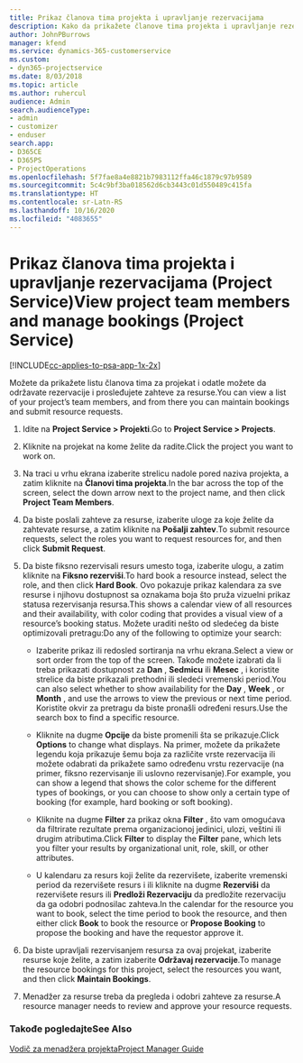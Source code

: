 ```yaml
---
title: Prikaz članova tima projekta i upravljanje rezervacijama
description: Kako da prikažete članove tima projekta i upravljanje rezervacijama u programu Project Service
author: JohnPBurrows
manager: kfend
ms.service: dynamics-365-customerservice
ms.custom:
- dyn365-projectservice
ms.date: 8/03/2018
ms.topic: article
ms.author: ruhercul
audience: Admin
search.audienceType:
- admin
- customizer
- enduser
search.app:
- D365CE
- D365PS
- ProjectOperations
ms.openlocfilehash: 5f7fae8a4e8821b7983112ffa46c1879c97b9589
ms.sourcegitcommit: 5c4c9bf3ba018562d6cb3443c01d550489c415fa
ms.translationtype: HT
ms.contentlocale: sr-Latn-RS
ms.lasthandoff: 10/16/2020
ms.locfileid: "4083655"
---
```

# <a name="view-project-team-members-and-manage-bookings-project-service"></a><span data-ttu-id="c3229-103">Prikaz članova tima projekta i upravljanje rezervacijama (Project Service)</span><span class="sxs-lookup"><span data-stu-id="c3229-103">View project team members and manage bookings (Project Service)</span></span>

[!INCLUDE[cc-applies-to-psa-app-1x-2x](../includes/cc-applies-to-psa-app-1x-2x.md)]

<span data-ttu-id="c3229-104">Možete da prikažete listu članova tima za projekat i odatle možete da održavate rezervacije i prosleđujete zahteve za resurse.</span><span class="sxs-lookup"><span data-stu-id="c3229-104">You can view a list of your project’s team members, and from there you can maintain bookings and submit resource requests.</span></span>  
  
1.  <span data-ttu-id="c3229-105">Idite na **Project Service > Projekti**.</span><span class="sxs-lookup"><span data-stu-id="c3229-105">Go to **Project Service > Projects**.</span></span>  
  
2.  <span data-ttu-id="c3229-106">Kliknite na projekat na kome želite da radite.</span><span class="sxs-lookup"><span data-stu-id="c3229-106">Click the project you want to work on.</span></span>  
  
3.  <span data-ttu-id="c3229-107">Na traci u vrhu ekrana izaberite strelicu nadole pored naziva projekta, a zatim kliknite na **Članovi tima projekta**.</span><span class="sxs-lookup"><span data-stu-id="c3229-107">In the bar across the top of the screen, select the down arrow next to the project name, and then click **Project Team Members**.</span></span>  
  
4.  <span data-ttu-id="c3229-108">Da biste poslali zahteve za resurse, izaberite uloge za koje želite da zahtevate resurse, a zatim kliknite na **Pošalji zahtev**.</span><span class="sxs-lookup"><span data-stu-id="c3229-108">To submit resource requests, select the roles you want to request resources for, and then click **Submit Request**.</span></span>  
  
5.  <span data-ttu-id="c3229-109">Da biste fiksno rezervisali resurs umesto toga, izaberite ulogu, a zatim kliknite na **Fiksno rezerviši**.</span><span class="sxs-lookup"><span data-stu-id="c3229-109">To hard book a resource instead, select the role, and then click **Hard Book**.</span></span> <span data-ttu-id="c3229-110">Ovo pokazuje prikaz kalendara za sve resurse i njihovu dostupnost sa oznakama boja što pruža vizuelni prikaz statusa rezervisanja resursa.</span><span class="sxs-lookup"><span data-stu-id="c3229-110">This shows a calendar view of all resources and their availability, with color coding that provides a visual view of a resource’s booking status.</span></span> <span data-ttu-id="c3229-111">Možete uraditi nešto od sledećeg da biste optimizovali pretragu:</span><span class="sxs-lookup"><span data-stu-id="c3229-111">Do any of the following to optimize your search:</span></span>  
  
    -   <span data-ttu-id="c3229-112">Izaberite prikaz ili redosled sortiranja na vrhu ekrana.</span><span class="sxs-lookup"><span data-stu-id="c3229-112">Select a view or sort order from the top of the screen.</span></span> <span data-ttu-id="c3229-113">Takođe možete izabrati da li treba prikazati dostupnost za **Dan** , **Sedmicu** ili **Mesec** , i koristite strelice da biste prikazali prethodni ili sledeći vremenski period.</span><span class="sxs-lookup"><span data-stu-id="c3229-113">You can also select whether to show availability for the **Day** , **Week** , or **Month** , and use the arrows to view the previous or next time period.</span></span> <span data-ttu-id="c3229-114">Koristite okvir za pretragu da biste pronašli određeni resurs.</span><span class="sxs-lookup"><span data-stu-id="c3229-114">Use the search box to find a specific resource.</span></span>  
  
    -   <span data-ttu-id="c3229-115">Kliknite na dugme **Opcije** da biste promenili šta se prikazuje.</span><span class="sxs-lookup"><span data-stu-id="c3229-115">Click **Options** to change what displays.</span></span> <span data-ttu-id="c3229-116">Na primer, možete da prikažete legendu koja prikazuje šemu boja za različite vrste rezervacija ili možete odabrati da prikažete samo određenu vrstu rezervacije (na primer, fiksno rezervisanje ili uslovno rezervisanje).</span><span class="sxs-lookup"><span data-stu-id="c3229-116">For example, you can show a legend that shows the color scheme for the different types of bookings, or you can choose to show only a certain type of booking (for example, hard booking or soft booking).</span></span>  
  
    -   <span data-ttu-id="c3229-117">Kliknite na dugme **Filter** za prikaz okna **Filter** , što vam omogućava da filtrirate rezultate prema organizacionoj jedinici, ulozi, veštini ili drugim atributima.</span><span class="sxs-lookup"><span data-stu-id="c3229-117">Click **Filter** to display the **Filter** pane, which lets you filter your results by organizational unit, role, skill, or other attributes.</span></span>  
  
    -   <span data-ttu-id="c3229-118">U kalendaru za resurs koji želite da rezervišete, izaberite vremenski period da rezervišete resurs i ili kliknite na dugme **Rezerviši** da rezervišete resurs ili **Predloži Rezervaciju** da predložite rezervaciju da ga odobri podnosilac zahteva.</span><span class="sxs-lookup"><span data-stu-id="c3229-118">In the calendar for the resource you want to book, select the time period to book the resource, and then either click **Book** to book the resource or **Propose Booking** to propose the booking and have the requestor approve it.</span></span>  
  
6.  <span data-ttu-id="c3229-119">Da biste upravljali rezervisanjem resursa za ovaj projekat, izaberite resurse koje želite, a zatim izaberite **Održavaj rezervacije**.</span><span class="sxs-lookup"><span data-stu-id="c3229-119">To manage the resource bookings for this project, select the resources you want, and then click **Maintain Bookings**.</span></span>  
  
7.  <span data-ttu-id="c3229-120">Menadžer za resurse treba da pregleda i odobri zahteve za resurse.</span><span class="sxs-lookup"><span data-stu-id="c3229-120">A resource manager needs to review and approve your resource requests.</span></span>  
  
### <a name="see-also"></a><span data-ttu-id="c3229-121">Takođe pogledajte</span><span class="sxs-lookup"><span data-stu-id="c3229-121">See Also</span></span>  
 [<span data-ttu-id="c3229-122">Vodič za menadžera projekta</span><span class="sxs-lookup"><span data-stu-id="c3229-122">Project Manager Guide</span></span>](../psa/project-manager-guide.md)
